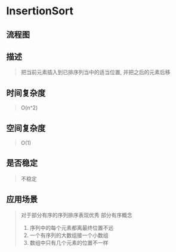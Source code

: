 InsertionSort
=============

## 流程图

## 描述
> 把当前元素插入到已排序列当中的适当位置, 并把之后的元素后移

## 时间复杂度
> O(n^2)

## 空间复杂度
> O(1)

## 是否稳定
> 不稳定

## 应用场景
> 对于部分有序的序列排序表现优秀
> 部分有序概念
> 1. 序列中的每个元素都离最终位置不远
> 2. 一个有序列的大数组接一个小数组
> 3. 数组中只有几个元素的位置不一样
